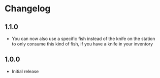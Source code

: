 # Changelog

## 1.1.0
- You can now also use a specific fish instead of the knife on the station to only consume this kind of fish, if you have a knife in your inventory
## 1.0.0
- Initial release